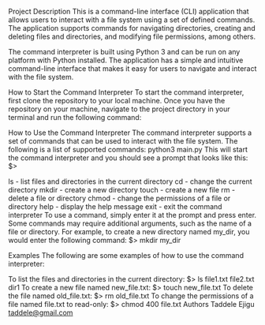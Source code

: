 Project Description
This is a command-line interface (CLI) application that allows users to interact with a file system using a set of defined commands. The application supports commands for navigating directories, creating and deleting files and directories, and modifying file permissions, among others.

The command interpreter is built using Python 3 and can be run on any platform with Python installed. The application has a simple and intuitive command-line interface that makes it easy for users to navigate and interact with the file system.

How to Start the Command Interpreter
To start the command interpreter, first clone the repository to your local machine. Once you have the repository on your machine, navigate to the project directory in your terminal and run the following command:

How to Use the Command Interpreter
The command interpreter supports a set of commands that can be used to interact with the file system. The following is a list of supported commands:
python3 main.py
This will start the command interpreter and you should see a prompt that looks like this:
$>


ls - list files and directories in the current directory
cd - change the current directory
mkdir - create a new directory
touch - create a new file
rm - delete a file or directory
chmod - change the permissions of a file or directory
help - display the help message
exit - exit the command interpreter
To use a command, simply enter it at the prompt and press enter. Some commands may require additional arguments, such as the name of a file or directory. For example, to create a new directory named my_dir, you would enter the following command:
$> mkdir my_dir

Examples
The following are some examples of how to use the command interpreter:

To list the files and directories in the current directory:
$> ls
file1.txt
file2.txt
dir1
To create a new file named new_file.txt:
$> touch new_file.txt
To delete the file named old_file.txt:
$> rm old_file.txt
To change the permissions of a file named file.txt to read-only:
$> chmod 400 file.txt
Authors
Taddele Ejigu taddele@gmail.com
